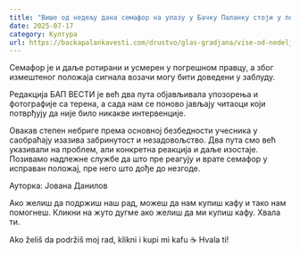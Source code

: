 ```yaml
---
title: "Више од недељу дана семафор на улазу у Бачку Паланку стоји у погрешном положају"
date: 2025-07-17
category: Култура
url: https://backapalankavesti.com/drustvo/glas-gradjana/vise-od-nedelju-dana-semafor-na-ulazu-u-backu-palanku-stoji-u-pogresnom-polozaju/
---
```


Семафор је и даље ротирани и усмерен у погрешном правцу, а због измештеног положаја сигнала возачи могу бити доведени у заблуду.

Редакција БАП ВЕСТИ је већ два пута објављивала упозорења и фотографије са терена, а сада нам се поново јављају читаоци који потврђују да није било никакве интервенције.

Овакав степен небриге према основној безбедности учесника у саобраћају изазива забринутост и незадовољство. Два пута смо већ указивали на проблем, али конкретна реакција и даље изостаје. Позивамо надлежне службе да што пре реагују и врате семафор у исправан положај, пре него што дође до незгоде.

Ауторка: Јована Данилов

Ако желиш да подржиш наш рад, можеш да нам купиш кафу и тако нам помогнеш. Кликни на жуто дугме ако желиш да ми купиш кафу. Хвала ти.

Ako želiš da podržiš moj rad, klikni i kupi mi kafu ☕ Hvala ti!
